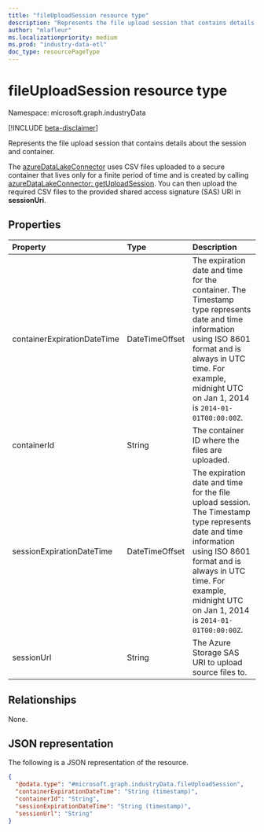 ```yaml
---
title: "fileUploadSession resource type"
description: "Represents the file upload session that contains details about the session and container."
author: "mlafleur"
ms.localizationpriority: medium
ms.prod: "industry-data-etl"
doc_type: resourcePageType
---
```


# fileUploadSession resource type

Namespace: microsoft.graph.industryData

[!INCLUDE [beta-disclaimer](../../includes/beta-disclaimer.md)]

Represents the file upload session that contains details about the session and container.

The [azureDataLakeConnector](industrydata-azuredatalakeconnector.md) uses CSV files uploaded to a secure container that lives only for a finite period of time and is created by calling [azureDataLakeConnector: getUploadSession](../api/industrydata-azuredatalakeconnector-getuploadsession.md). You can then upload the required CSV files to the provided shared access signature (SAS) URI in **sessionUri**.

## Properties

| Property                    | Type           | Description                                               |
| :-------------------------- | :------------- | :-------------------------------------------------------- |
| containerExpirationDateTime | DateTimeOffset | The expiration date and time for the container. The Timestamp type represents date and time information using ISO 8601 format and is always in UTC time. For example, midnight UTC on Jan 1, 2014 is `2014-01-01T00:00:00Z`.          |
| containerId                 | String         | The container ID where the files are uploaded.            |
| sessionExpirationDateTime   | DateTimeOffset | The expiration date and time for the file upload session. The Timestamp type represents date and time information using ISO 8601 format and is always in UTC time. For example, midnight UTC on Jan 1, 2014 is `2014-01-01T00:00:00Z`. |
| sessionUrl                  | String         | The Azure Storage SAS URI to upload source files to.      |

## Relationships

None.

## JSON representation

The following is a JSON representation of the resource.

<!-- {
  "blockType": "resource",
  "@odata.type": "microsoft.graph.industryData.fileUploadSession"
}
-->

```json
{
  "@odata.type": "#microsoft.graph.industryData.fileUploadSession",
  "containerExpirationDateTime": "String (timestamp)",
  "containerId": "String",
  "sessionExpirationDateTime": "String (timestamp)",
  "sessionUrl": "String"
}
```
